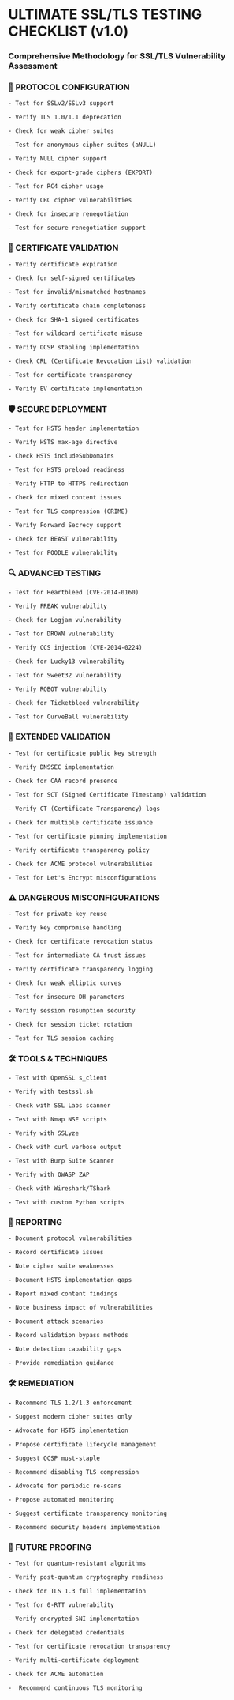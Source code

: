 # ULTIMATE SSL/TLS TESTING CHECKLIST (v1.0)

### Comprehensive Methodology for SSL/TLS Vulnerability Assessment

### 🔐 PROTOCOL CONFIGURATION

    - Test for SSLv2/SSLv3 support

    - Verify TLS 1.0/1.1 deprecation

    - Check for weak cipher suites

    - Test for anonymous cipher suites (aNULL)

    - Verify NULL cipher support

    - Check for export-grade ciphers (EXPORT)

    - Test for RC4 cipher usage

    - Verify CBC cipher vulnerabilities

    - Check for insecure renegotiation

    - Test for secure renegotiation support

### 📜 CERTIFICATE VALIDATION

    - Verify certificate expiration

    - Check for self-signed certificates

    - Test for invalid/mismatched hostnames

    - Verify certificate chain completeness

    - Check for SHA-1 signed certificates

    - Test for wildcard certificate misuse

    - Verify OCSP stapling implementation

    - Check CRL (Certificate Revocation List) validation

    - Test for certificate transparency

    - Verify EV certificate implementation

### 🛡️ SECURE DEPLOYMENT

    - Test for HSTS header implementation

    - Verify HSTS max-age directive

    - Check HSTS includeSubDomains

    - Test for HSTS preload readiness

    - Verify HTTP to HTTPS redirection

    - Check for mixed content issues

    - Test for TLS compression (CRIME)

    - Verify Forward Secrecy support

    - Check for BEAST vulnerability

    - Test for POODLE vulnerability

### 🔍 ADVANCED TESTING

    - Test for Heartbleed (CVE-2014-0160)

    - Verify FREAK vulnerability

    - Check for Logjam vulnerability

    - Test for DROWN vulnerability

    - Verify CCS injection (CVE-2014-0224)

    - Check for Lucky13 vulnerability

    - Test for Sweet32 vulnerability

    - Verify ROBOT vulnerability

    - Check for Ticketbleed vulnerability

    - Test for CurveBall vulnerability

### 🧩 EXTENDED VALIDATION

    - Test for certificate public key strength

    - Verify DNSSEC implementation

    - Check for CAA record presence

    - Test for SCT (Signed Certificate Timestamp) validation

    - Verify CT (Certificate Transparency) logs

    - Check for multiple certificate issuance

    - Test for certificate pinning implementation

    - Verify certificate transparency policy

    - Check for ACME protocol vulnerabilities

    - Test for Let's Encrypt misconfigurations

### ⚠️ DANGEROUS MISCONFIGURATIONS

    - Test for private key reuse

    - Verify key compromise handling

    - Check for certificate revocation status

    - Test for intermediate CA trust issues

    - Verify certificate transparency logging

    - Check for weak elliptic curves

    - Test for insecure DH parameters

    - Verify session resumption security

    - Check for session ticket rotation

    - Test for TLS session caching

### 🛠️ TOOLS & TECHNIQUES

    - Test with OpenSSL s_client

    - Verify with testssl.sh

    - Check with SSL Labs scanner

    - Test with Nmap NSE scripts

    - Verify with SSLyze

    - Check with curl verbose output

    - Test with Burp Suite Scanner

    - Verify with OWASP ZAP

    - Check with Wireshark/TShark

    - Test with custom Python scripts

### 📝 REPORTING

    - Document protocol vulnerabilities

    - Record certificate issues

    - Note cipher suite weaknesses

    - Document HSTS implementation gaps

    - Report mixed content findings

    - Note business impact of vulnerabilities

    - Document attack scenarios

    - Record validation bypass methods

    - Note detection capability gaps

    - Provide remediation guidance

### 🛠️ REMEDIATION

    - Recommend TLS 1.2/1.3 enforcement

    - Suggest modern cipher suites only

    - Advocate for HSTS implementation

    - Propose certificate lifecycle management

    - Suggest OCSP must-staple

    - Recommend disabling TLS compression

    - Advocate for periodic re-scans

    - Propose automated monitoring

    - Suggest certificate transparency monitoring

    - Recommend security headers implementation

### 🔮 FUTURE PROOFING

    - Test for quantum-resistant algorithms

    - Verify post-quantum cryptography readiness

    - Check for TLS 1.3 full implementation

    - Test for 0-RTT vulnerability

    - Verify encrypted SNI implementation

    - Check for delegated credentials

    - Test for certificate revocation transparency

    - Verify multi-certificate deployment

    - Check for ACME automation

    -  Recommend continuous TLS monitoring
